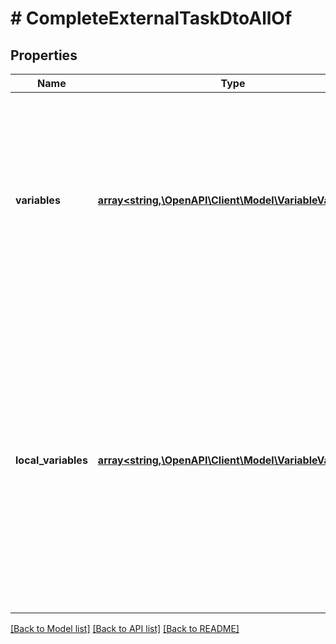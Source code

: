 # # CompleteExternalTaskDtoAllOf

## Properties

Name | Type | Description | Notes
------------ | ------------- | ------------- | -------------
**variables** | [**array<string,\OpenAPI\Client\Model\VariableValueDto>**](VariableValueDto.md) | A JSON object containing variable key-value pairs. Each key is a variable name and each value a JSON variable value object with the following properties: | [optional]
**local_variables** | [**array<string,\OpenAPI\Client\Model\VariableValueDto>**](VariableValueDto.md) | A JSON object containing local variable key-value pairs. Local variables are set only in the scope of external task. Each key is a variable name and each value a JSON variable value object with the following properties: | [optional]

[[Back to Model list]](../../README.md#models) [[Back to API list]](../../README.md#endpoints) [[Back to README]](../../README.md)
